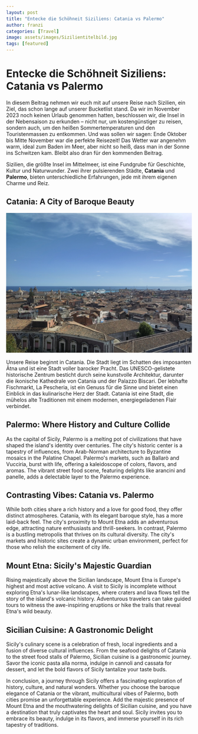 ```yaml
---
layout: post
title: "Entecke die Schöhneit Siziliens: Catania vs Palermo"
author: franzi
categories: [Travel]
image: assets/images/Sizilientitelbild.jpg
tags: [featured]
---
```


# Entecke die Schöhneit Siziliens: Catania vs Palermo

In diesem Beitrag nehmen wir euch mit auf unsere Reise nach Sizilien, ein Ziel, das schon lange auf unserer Bucketlist stand. Da wir im November 2023 noch keinen Urlaub genommen hatten, beschlossen wir, die Insel in der Nebensaison zu erkunden – nicht nur, um kostengünstiger zu reisen, sondern auch, um den heißen Sommertemperaturen und den Touristenmassen zu entkommen. Und was sollen wir sagen: Ende Oktober bis Mitte November war die perfekte Reisezeit! Das Wetter war angenehm warm, ideal zum Baden im Meer, aber nicht so heiß, dass man in der Sonne ins Schwitzen kam. Bleibt also dran für den kommenden Beitrag.  

Sizilien, die größte Insel im Mittelmeer, ist eine Fundgrube für Geschichte, Kultur und Naturwunder. Zwei ihrer pulsierenden Städte, **Catania** und **Palermo**, bieten unterschiedliche Erfahrungen, jede mit ihrem eigenen Charme und Reiz.


## Catania: A City of Baroque Beauty

![Sizilien](/assets/images/Sizilien1.jpg)

Unsere Reise beginnt in Catania. Die Stadt liegt im Schatten des imposanten Ätna und ist eine Stadt voller barocker Pracht. Das UNESCO-gelistete historische Zentrum besticht durch seine kunstvolle Architektur, darunter die ikonische Kathedrale von Catania und der Palazzo Biscari. Der lebhafte Fischmarkt, La Pescheria, ist ein Genuss für die Sinne und bietet einen Einblick in das kulinarische Herz der Stadt. Catania ist eine Stadt, die mühelos alte Traditionen mit einem modernen, energiegeladenen Flair verbindet.



## Palermo: Where History and Culture Collide

As the capital of Sicily, Palermo is a melting pot of civilizations that have shaped the island's identity over centuries. The city's historic center is a tapestry of influences, from Arab-Norman architecture to Byzantine mosaics in the Palatine Chapel. Palermo's markets, such as Ballarò and Vucciria, burst with life, offering a kaleidoscope of colors, flavors, and aromas. The vibrant street food scene, featuring delights like arancini and panelle, adds a delectable layer to the Palermo experience.

## Contrasting Vibes: Catania vs. Palermo

While both cities share a rich history and a love for good food, they offer distinct atmospheres. Catania, with its elegant baroque style, has a more laid-back feel. The city's proximity to Mount Etna adds an adventurous edge, attracting nature enthusiasts and thrill-seekers. In contrast, Palermo is a bustling metropolis that thrives on its cultural diversity. The city's markets and historic sites create a dynamic urban environment, perfect for those who relish the excitement of city life.

## Mount Etna: Sicily's Majestic Guardian

Rising majestically above the Sicilian landscape, Mount Etna is Europe's highest and most active volcano. A visit to Sicily is incomplete without exploring Etna's lunar-like landscapes, where craters and lava flows tell the story of the island's volcanic history. Adventurous travelers can take guided tours to witness the awe-inspiring eruptions or hike the trails that reveal Etna's wild beauty.

## Sicilian Cuisine: A Gastronomic Delight

Sicily's culinary scene is a celebration of fresh, local ingredients and a fusion of diverse cultural influences. From the seafood delights of Catania to the street food stalls of Palermo, Sicilian cuisine is a gastronomic journey. Savor the iconic pasta alla norma, indulge in cannoli and cassata for dessert, and let the bold flavors of Sicily tantalize your taste buds.

In conclusion, a journey through Sicily offers a fascinating exploration of history, culture, and natural wonders. Whether you choose the baroque elegance of Catania or the vibrant, multicultural vibes of Palermo, both cities promise an unforgettable experience. Add the majestic presence of Mount Etna and the mouthwatering delights of Sicilian cuisine, and you have a destination that truly captivates the heart and soul. Sicily invites you to embrace its beauty, indulge in its flavors, and immerse yourself in its rich tapestry of traditions.

